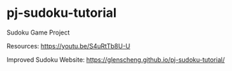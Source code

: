 # pj-sudoku-tutorial
Sudoku Game Project

Resources: https://youtu.be/S4uRtTb8U-U

Improved Sudoku Website: https://glenscheng.github.io/pj-sudoku-tutorial/
